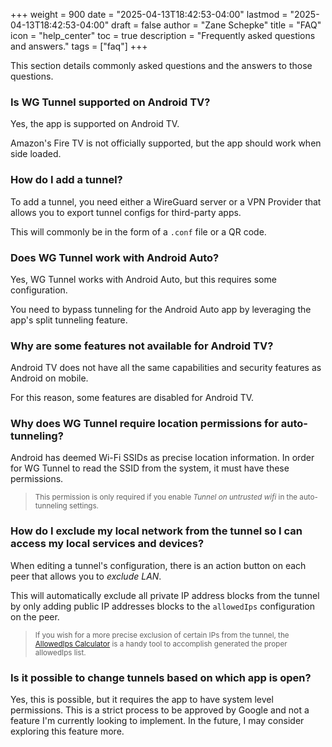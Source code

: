 +++
weight = 900
date = "2025-04-13T18:42:53-04:00"
lastmod = "2025-04-13T18:42:53-04:00"
draft = false
author = "Zane Schepke"
title = "FAQ"
icon = "help_center"
toc = true
description = "Frequently asked questions and answers."
tags = ["faq"]
+++


This section details commonly asked questions and the answers to those questions.

### Is WG Tunnel supported on Android TV?

Yes, the app is supported on Android TV.

Amazon's Fire TV is not officially supported, but the app should work when side loaded. 

### How do I add a tunnel?

To add a tunnel, you need either a WireGuard server or a VPN Provider that allows you to export
tunnel configs for third-party apps.

This will commonly be in the form of a `.conf` file or a QR code.

### Does WG Tunnel work with Android Auto?

Yes, WG Tunnel works with Android Auto, but this requires some configuration.

You need to bypass tunneling for the Android Auto app by leveraging the app's split tunneling feature.

[TODO add link to reference configuring split tunneling.]: #

### Why are some features not available for Android TV?

Android TV does not have all the same capabilities and security features as Android on mobile.

For this reason, some features are disabled for Android TV.

### Why does WG Tunnel require location permissions for auto-tunneling?

Android has deemed Wi-Fi SSIDs as precise location information.
In order for WG Tunnel to read the SSID from the system, it must have these permissions.

> <small> This permission is only required if you enable <em>Tunnel on untrusted wifi</em> in the auto-tunneling settings. </small>

### How do I exclude my local network from the tunnel so I can access my local services and devices?

When editing a tunnel's configuration, there is an action button on each peer that allows you to *exclude LAN*.

This will automatically exclude all private IP address blocks from the tunnel by only adding public IP addresses blocks to the `allowedIps`
configuration on the peer. 

> <small> If you wish for a more precise exclusion of certain IPs from the tunnel, the [AllowedIps Calculator](https://www.procustodibus.com/blog/2021/03/wireguard-allowedips-calculator/)
 is a handy tool to accomplish generated the proper allowedIps list. </small>

### Is it possible to change tunnels based on which app is open?

Yes, this is possible, but it requires the app to have system level permissions. This is a strict process
to be approved by Google and not a feature I'm currently looking to implement. In the future, I may consider
exploring this feature more. 
